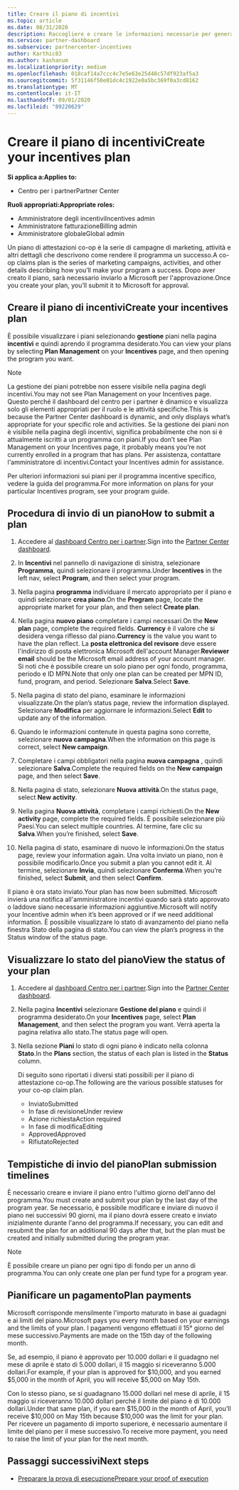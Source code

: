 ```yaml
---
title: Creare il piano di incentivi
ms.topic: article
ms.date: 08/31/2020
description: Raccogliere e creare le informazioni necessarie per generare un piano di marketing efficace per il programma incentives.
ms.service: partner-dashboard
ms.subservice: partnercenter-incentives
author: Karthic83
ms.author: kashanum
ms.localizationpriority: medium
ms.openlocfilehash: 018caf14a7ccc4c7e5e63e25d48c57df923af5a3
ms.sourcegitcommit: 5f31146f50e01dc4c1922e0a5bc369f0a3cd8162
ms.translationtype: MT
ms.contentlocale: it-IT
ms.lasthandoff: 09/01/2020
ms.locfileid: "89220629"
---
```

# <a name="create-your-incentives-plan"></a><span data-ttu-id="d4c4b-103">Creare il piano di incentivi</span><span class="sxs-lookup"><span data-stu-id="d4c4b-103">Create your incentives plan</span></span>

<span data-ttu-id="d4c4b-104">**Si applica a:**</span><span class="sxs-lookup"><span data-stu-id="d4c4b-104">**Applies to:**</span></span>

- <span data-ttu-id="d4c4b-105">Centro per i partner</span><span class="sxs-lookup"><span data-stu-id="d4c4b-105">Partner Center</span></span>

<span data-ttu-id="d4c4b-106">**Ruoli appropriati:**</span><span class="sxs-lookup"><span data-stu-id="d4c4b-106">**Appropriate roles:**</span></span>

- <span data-ttu-id="d4c4b-107">Amministratore degli incentivi</span><span class="sxs-lookup"><span data-stu-id="d4c4b-107">Incentives admin</span></span>
- <span data-ttu-id="d4c4b-108">Amministratore fatturazione</span><span class="sxs-lookup"><span data-stu-id="d4c4b-108">Billing admin</span></span>
- <span data-ttu-id="d4c4b-109">Amministratore globale</span><span class="sxs-lookup"><span data-stu-id="d4c4b-109">Global admin</span></span>

<span data-ttu-id="d4c4b-110">Un piano di attestazioni co-op è la serie di campagne di marketing, attività e altri dettagli che descrivono come rendere il programma un successo.</span><span class="sxs-lookup"><span data-stu-id="d4c4b-110">A co-op claims plan is the series of marketing campaigns, activities, and other details describing how you’ll make your program a success.</span></span> <span data-ttu-id="d4c4b-111">Dopo aver creato il piano, sarà necessario inviarlo a Microsoft per l'approvazione.</span><span class="sxs-lookup"><span data-stu-id="d4c4b-111">Once you create your plan, you’ll submit it to Microsoft for approval.</span></span>

## <a name="create-your-incentives-plan"></a><span data-ttu-id="d4c4b-112">Creare il piano di incentivi</span><span class="sxs-lookup"><span data-stu-id="d4c4b-112">Create your incentives plan</span></span>

<span data-ttu-id="d4c4b-113">È possibile visualizzare i piani selezionando **gestione** piani nella pagina **incentivi** e quindi aprendo il programma desiderato.</span><span class="sxs-lookup"><span data-stu-id="d4c4b-113">You can view your plans by selecting **Plan Management** on your **Incentives** page, and then opening the program you want.</span></span>

>[!NOTE]
><span data-ttu-id="d4c4b-114">La gestione dei piani potrebbe non essere visibile nella pagina degli incentivi.</span><span class="sxs-lookup"><span data-stu-id="d4c4b-114">You may not see Plan Management on your Incentives page.</span></span> <span data-ttu-id="d4c4b-115">Questo perché il dashboard del centro per i partner è dinamico e visualizza solo gli elementi appropriati per il ruolo e le attività specifiche.</span><span class="sxs-lookup"><span data-stu-id="d4c4b-115">This is because the Partner Center dashboard is dynamic, and only displays what’s appropriate for your specific role and activities.</span></span> <span data-ttu-id="d4c4b-116">Se la gestione dei piani non è visibile nella pagina degli incentivi, significa probabilmente che non si è attualmente iscritti a un programma con piani.</span><span class="sxs-lookup"><span data-stu-id="d4c4b-116">If you don’t see Plan Management on your Incentives page, it probably means you’re not currently enrolled in a program that has plans.</span></span> <span data-ttu-id="d4c4b-117">Per assistenza, contattare l'amministratore di incentivi.</span><span class="sxs-lookup"><span data-stu-id="d4c4b-117">Contact your Incentives admin for assistance.</span></span>

<span data-ttu-id="d4c4b-118">Per ulteriori informazioni sui piani per il programma incentive specifico, vedere la guida del programma.</span><span class="sxs-lookup"><span data-stu-id="d4c4b-118">For more information on plans for your particular Incentives program, see your program guide.</span></span>

## <a name="how-to-submit-a-plan"></a><span data-ttu-id="d4c4b-119">Procedura di invio di un piano</span><span class="sxs-lookup"><span data-stu-id="d4c4b-119">How to submit a plan</span></span>

1. <span data-ttu-id="d4c4b-120">Accedere al [dashboard Centro per i partner](https://partner.microsoft.com/dashboard/).</span><span class="sxs-lookup"><span data-stu-id="d4c4b-120">Sign into the [Partner Center dashboard](https://partner.microsoft.com/dashboard/).</span></span>

2. <span data-ttu-id="d4c4b-121">In **Incentivi** nel pannello di navigazione di sinistra, selezionare **Programma**, quindi selezionare il programma.</span><span class="sxs-lookup"><span data-stu-id="d4c4b-121">Under **Incentives** in the left nav, select **Program**, and then select your program.</span></span> 

3. <span data-ttu-id="d4c4b-122">Nella pagina **programma** individuare il mercato appropriato per il piano e quindi selezionare **crea piano**.</span><span class="sxs-lookup"><span data-stu-id="d4c4b-122">On the **Program** page, locate the appropriate market for your plan, and then select **Create plan**.</span></span> 

4. <span data-ttu-id="d4c4b-123">Nella pagina **nuovo piano** completare i campi necessari.</span><span class="sxs-lookup"><span data-stu-id="d4c4b-123">On the **New plan** page, complete the required fields.</span></span> <span data-ttu-id="d4c4b-124">**Currency** è il valore che si desidera venga riflesso dal piano.</span><span class="sxs-lookup"><span data-stu-id="d4c4b-124">**Currency** is the value you want to have the plan reflect.</span></span> <span data-ttu-id="d4c4b-125">La **posta elettronica del revisore** deve essere l'indirizzo di posta elettronica Microsoft dell'account Manager.</span><span class="sxs-lookup"><span data-stu-id="d4c4b-125">**Reviewer email** should be the Microsoft email address of your account manager.</span></span> <span data-ttu-id="d4c4b-126">Si noti che è possibile creare un solo piano per ogni fondo, programma, periodo e ID MPN.</span><span class="sxs-lookup"><span data-stu-id="d4c4b-126">Note that only one plan can be created per MPN ID, fund, program, and period.</span></span> <span data-ttu-id="d4c4b-127">Selezionare **Salva**.</span><span class="sxs-lookup"><span data-stu-id="d4c4b-127">Select **Save**.</span></span>

5. <span data-ttu-id="d4c4b-128">Nella pagina di stato del piano, esaminare le informazioni visualizzate.</span><span class="sxs-lookup"><span data-stu-id="d4c4b-128">On the plan’s status page, review the information displayed.</span></span> <span data-ttu-id="d4c4b-129">Selezionare **Modifica** per aggiornare le informazioni.</span><span class="sxs-lookup"><span data-stu-id="d4c4b-129">Select **Edit** to update any of the information.</span></span>

6. <span data-ttu-id="d4c4b-130">Quando le informazioni contenute in questa pagina sono corrette, selezionare **nuova campagna**.</span><span class="sxs-lookup"><span data-stu-id="d4c4b-130">When the information on this page is correct, select **New campaign**.</span></span>

7. <span data-ttu-id="d4c4b-131">Completare i campi obbligatori nella pagina **nuova campagna** , quindi selezionare **Salva**.</span><span class="sxs-lookup"><span data-stu-id="d4c4b-131">Complete the required fields on the **New campaign** page, and then select **Save**.</span></span>

8. <span data-ttu-id="d4c4b-132">Nella pagina di stato, selezionare **Nuova attività**.</span><span class="sxs-lookup"><span data-stu-id="d4c4b-132">On the status page, select **New activity**.</span></span> 

9. <span data-ttu-id="d4c4b-133">Nella pagina **Nuova attività**, completare i campi richiesti.</span><span class="sxs-lookup"><span data-stu-id="d4c4b-133">On the **New activity** page, complete the required fields.</span></span> <span data-ttu-id="d4c4b-134">È possibile selezionare più Paesi.</span><span class="sxs-lookup"><span data-stu-id="d4c4b-134">You can select multiple countries.</span></span> <span data-ttu-id="d4c4b-135">Al termine, fare clic su **Salva**.</span><span class="sxs-lookup"><span data-stu-id="d4c4b-135">When you’re finished, select **Save**.</span></span> 

10. <span data-ttu-id="d4c4b-136">Nella pagina di stato, esaminare di nuovo le informazioni.</span><span class="sxs-lookup"><span data-stu-id="d4c4b-136">On the status page, review your information again.</span></span> <span data-ttu-id="d4c4b-137">Una volta inviato un piano, non è possibile modificarlo.</span><span class="sxs-lookup"><span data-stu-id="d4c4b-137">Once you submit a plan you cannot edit it.</span></span> <span data-ttu-id="d4c4b-138">Al termine, selezionare **Invia**, quindi selezionare **Conferma**.</span><span class="sxs-lookup"><span data-stu-id="d4c4b-138">When you’re finished, select **Submit**, and then select **Confirm**.</span></span>

<span data-ttu-id="d4c4b-139">Il piano è ora stato inviato.</span><span class="sxs-lookup"><span data-stu-id="d4c4b-139">Your plan has now been submitted.</span></span> <span data-ttu-id="d4c4b-140">Microsoft invierà una notifica all'amministratore incentivi quando sarà stato approvato o laddove siano necessarie informazioni aggiuntive.</span><span class="sxs-lookup"><span data-stu-id="d4c4b-140">Microsoft will notify your Incentive admin when it’s been approved or if we need additional information.</span></span> <span data-ttu-id="d4c4b-141">È possibile visualizzare lo stato di avanzamento del piano nella finestra Stato della pagina di stato.</span><span class="sxs-lookup"><span data-stu-id="d4c4b-141">You can view the plan’s progress in the Status window of the status page.</span></span>

## <a name="view-the-status-of-your-plan"></a><span data-ttu-id="d4c4b-142">Visualizzare lo stato del piano</span><span class="sxs-lookup"><span data-stu-id="d4c4b-142">View the status of your plan</span></span>

1. <span data-ttu-id="d4c4b-143">Accedere al [dashboard Centro per i partner](https://partner.microsoft.com/dashboard/).</span><span class="sxs-lookup"><span data-stu-id="d4c4b-143">Sign into the [Partner Center dashboard](https://partner.microsoft.com/dashboard/).</span></span>

2. <span data-ttu-id="d4c4b-144">Nella pagina **Incentivi** selezionare **Gestione del piano** e quindi il programma desiderato.</span><span class="sxs-lookup"><span data-stu-id="d4c4b-144">On your **Incentives** page, select **Plan Management**, and then select the program you want.</span></span> <span data-ttu-id="d4c4b-145">Verrà aperta la pagina relativa allo stato.</span><span class="sxs-lookup"><span data-stu-id="d4c4b-145">The status page will open.</span></span>

3. <span data-ttu-id="d4c4b-146">Nella sezione **Piani** lo stato di ogni piano è indicato nella colonna **Stato**.</span><span class="sxs-lookup"><span data-stu-id="d4c4b-146">In the **Plans** section, the status of each plan is listed in the **Status** column.</span></span>

   <span data-ttu-id="d4c4b-147">Di seguito sono riportati i diversi stati possibili per il piano di attestazione co-op.</span><span class="sxs-lookup"><span data-stu-id="d4c4b-147">The following are the various possible statuses for your co-op claim plan.</span></span>

   - <span data-ttu-id="d4c4b-148">Inviato</span><span class="sxs-lookup"><span data-stu-id="d4c4b-148">Submitted</span></span>
   - <span data-ttu-id="d4c4b-149">In fase di revisione</span><span class="sxs-lookup"><span data-stu-id="d4c4b-149">Under review</span></span>
   - <span data-ttu-id="d4c4b-150">Azione richiesta</span><span class="sxs-lookup"><span data-stu-id="d4c4b-150">Action required</span></span>
   - <span data-ttu-id="d4c4b-151">In fase di modifica</span><span class="sxs-lookup"><span data-stu-id="d4c4b-151">Editing</span></span>
   - <span data-ttu-id="d4c4b-152">Approved</span><span class="sxs-lookup"><span data-stu-id="d4c4b-152">Approved</span></span>
   - <span data-ttu-id="d4c4b-153">Rifiutato</span><span class="sxs-lookup"><span data-stu-id="d4c4b-153">Rejected</span></span>

## <a name="plan-submission-timelines"></a><span data-ttu-id="d4c4b-154">Tempistiche di invio del piano</span><span class="sxs-lookup"><span data-stu-id="d4c4b-154">Plan submission timelines</span></span>

<span data-ttu-id="d4c4b-155">È necessario creare e inviare il piano entro l'ultimo giorno dell'anno del programma.</span><span class="sxs-lookup"><span data-stu-id="d4c4b-155">You must create and submit your plan by the last day of the program year.</span></span> <span data-ttu-id="d4c4b-156">Se necessario, è possibile modificare e inviare di nuovo il piano nei successivi 90 giorni, ma il piano dovrà essere creato e inviato inizialmente durante l'anno del programma.</span><span class="sxs-lookup"><span data-stu-id="d4c4b-156">If necessary, you can edit and resubmit the plan for an additional 90 days after that, but the plan must be created and initially submitted during the program year.</span></span>

>[!NOTE]
> <span data-ttu-id="d4c4b-157">È possibile creare un piano per ogni tipo di fondo per un anno di programma.</span><span class="sxs-lookup"><span data-stu-id="d4c4b-157">You can only create one plan per fund type for a program year.</span></span>

## <a name="plan-payments"></a><span data-ttu-id="d4c4b-158">Pianificare un pagamento</span><span class="sxs-lookup"><span data-stu-id="d4c4b-158">Plan payments</span></span>

<span data-ttu-id="d4c4b-159">Microsoft corrisponde mensilmente l'importo maturato in base ai guadagni e ai limiti del piano.</span><span class="sxs-lookup"><span data-stu-id="d4c4b-159">Microsoft pays you every month based on your earnings and the limits of your plan.</span></span> <span data-ttu-id="d4c4b-160">I pagamenti vengono effettuati il 15° giorno del mese successivo.</span><span class="sxs-lookup"><span data-stu-id="d4c4b-160">Payments are made on the 15th day of the following month.</span></span>

<span data-ttu-id="d4c4b-161">Se, ad esempio, il piano è approvato per 10.000 dollari e il guadagno nel mese di aprile è stato di 5.000 dollari, il 15 maggio si riceveranno 5.000 dollari.</span><span class="sxs-lookup"><span data-stu-id="d4c4b-161">For example, if your plan is approved for $10,000, and you earned $5,000 in the month of April, you will receive $5,000 on May 15th.</span></span>

<span data-ttu-id="d4c4b-162">Con lo stesso piano, se si guadagnano 15.000 dollari nel mese di aprile, il 15 maggio si riceveranno 10.000 dollari perché il limite del piano è di 10.000 dollari.</span><span class="sxs-lookup"><span data-stu-id="d4c4b-162">Under that same plan, if you earn $15,000 in the month of April, you’ll receive $10,000 on May 15th because $10,000 was the limit for your plan.</span></span> <span data-ttu-id="d4c4b-163">Per ricevere un pagamento di importo superiore, è necessario aumentare il limite del piano per il mese successivo.</span><span class="sxs-lookup"><span data-stu-id="d4c4b-163">To receive more payment, you need to raise the limit of your plan for the next month.</span></span>

## <a name="next-steps"></a><span data-ttu-id="d4c4b-164">Passaggi successivi</span><span class="sxs-lookup"><span data-stu-id="d4c4b-164">Next steps</span></span>

- [<span data-ttu-id="d4c4b-165">Preparare la prova di esecuzione</span><span class="sxs-lookup"><span data-stu-id="d4c4b-165">Prepare your proof of execution</span></span>](incentives-prepare-your-proof-of-execution.md)
